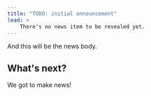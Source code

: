```yaml
---
title: "TODO: initial announcement"
lead: >
    There's no news item to be revealed yet.
---
```


And this will be the news body.

## What's next?

We got to make news!


